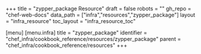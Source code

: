 +++
title = "zypper_package Resource"
draft = false
robots = ""
gh_repo = "chef-web-docs"
data_path = ["infra","resources","zypper_package"]
layout = "infra_resource"
toc_layout = "infra_resource_toc"

[menu]
  [menu.infra]
    title = "zypper_package"
    identifier = "chef_infra/cookbook_reference/resources/zypper_package"
    parent = "chef_infra/cookbook_reference/resources"
+++

<!-- The contents of this page are automatically generated from the zypper_package.yaml file in the data directory. -->
<!-- To suggest a change, edit the https://github.com/chef/chef/blob/main/lib/chef/resource/zypper_package.rb file
      and submit a pull request to the https://github.com/chef/chef repository. -->
